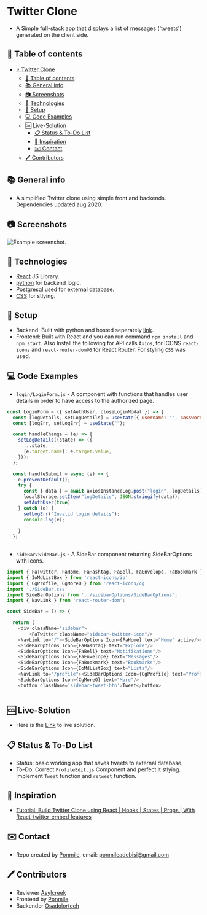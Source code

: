 # Twitter Clone

* A Simple full-stack app that displays a list of messages ('tweets') generated on the client side.   

## :page_facing_up: Table of contents

* [:zap: Twitter Clone](#zap-twitter-clone)
	* [:page_facing_up: Table of contents](#page_facing_up-table-of-contents)
	* [:books: General info](#books-general-info)
	* [:camera: Screenshots](#camera-screenshots)
	* [:signal_strength: Technologies](#signal_strength-technologies)
	* [:floppy_disk: Setup](#floppy_disk-setup)
	* [:computer: Code Examples](#computer-code-examples)
  * [:cool: Live-Solution](#cool-live-solution)
	* [:clipboard: Status & To-Do List](#clipboard-status--to-do-list)
	* [:clap: Inspiration](#clap-inspiration)
	* [:envelope: Contact](#envelope-contact)
  * [:pen: Contributors](#pen-contributors)

## :books: General info

* A simplified Twitter clone using simple front and backends. Dependencies updated aug 2020.

## :camera: Screenshots

![Example screenshot](./img/tweets-frontend.png).

## :signal_strength: Technologies

* [React](https://reactjs.org/) JS Library.
* [python](https://www.python.org/) for backend logic.
* [Postgresql](https://www.postgresql.org/) used for external database.
* [CSS](https://nodejs.org/en/) for stlying.

## :floppy_disk: Setup

* Backend: Built with python and hosted seperately [link](https://robot-twitter.herokuapp.com/api/v2).
* Frontend: Built with React and you can run command `npm install` and `npm start`. Also Install the following for API calls `Axios`, for ICONS `react-icons` and `react-router-dom@6` for React Router. For styling `CSS` was used.

## :computer: Code Examples

* `login/LoginForm.js` - A component with functions that handles user details in order to have access to the authorized page. 

```javascript
const LoginForm = ({ setAuthUser, closeLoginModal }) => {
  const [logDetails, setLogDetails] = useState({ username: "", password: "" });
  const [logErr, setLogErr] = useState("");

  const handleChange = (e) => {
    setLogDetails((state) => ({
      ...state,
      [e.target.name]: e.target.value,
    }));
  };

  const handleSubmit = async (e) => {
    e.preventDefault();
    try {
      const { data } = await axiosInstanceLog.post("login", logDetails);
      localStorage.setItem("logDetails", JSON.stringify(data));
      setAuthUser(true)
    } catch (e) {
      setLogErr("Invalid login details");
      console.log(e);
    
    }
  };
  
```

* `sideBar/SideBar.js` - A SideBar component returning SideBarOptions with Icons.
```javascript
import { FaTwitter, FaHome, FaHashtag, FaBell, FaEnvelope, FaBookmark } from 'react-icons/fa'
import { IoMdListBox } from 'react-icons/io'
import { CgProfile, CgMoreO } from 'react-icons/cg'
import './SideBar.css'
import SideBarOptions from '../sidebarOptions/SideBarOptions';
import { NavLink } from 'react-router-dom';

const SideBar = () => {

  return (
    <div className="sidebar">
        <FaTwitter className="sidebar-twitter-icon"/>
    <NavLink to="/"><SideBarOptions Icon={FaHome} text="Home" active/></NavLink>
    <SideBarOptions Icon={FaHashtag} text="Explore"/>
    <SideBarOptions Icon={FaBell} text="Notifications"/>
    <SideBarOptions Icon={FaEnvelope} text="Messages"/>
    <SideBarOptions Icon={FaBookmark} text="Bookmarks"/>
    <SideBarOptions Icon={IoMdListBox} text="Lists"/>
    <NavLink to="/profile"><SideBarOptions Icon={CgProfile} text="Profile" /></NavLink>
    <SideBarOptions Icon={CgMoreO} text="More"/>
    <button className='sidebar-tweet-btn'>Tweet</button>
  
```

## :cool: Live-Solution

* Here is the [Link](https://react-twitter-clone-gamma.vercel.app/) to live solution.

## :clipboard: Status & To-Do List

* Status: basic working app that saves tweets to external database.
* To-Do: Correct `ProfileEdit.js` Component and perfect it stlying. Implement `Tweet` function and `retweet` function.

## :clap: Inspiration

* [Tutorial: Build Twitter Clone using React | Hooks | States | Props | With React-twitter-embed features](https://www.youtube.com/watch?v=g-bY6hf6GCw&t=765s)

## :envelope: Contact

* Repo created by [Ponmile](https://github.com/pjmiles), email: ponmileadebisi@gmail.com

## :pen: Contributors
* Reviewer [Asylcreek](https://github.com/Asylcreek)
* Frontend by [Ponmile](https://github.com/pjmiles) 
* Backender [Osadolortech](https://github.com/osadolortech)
